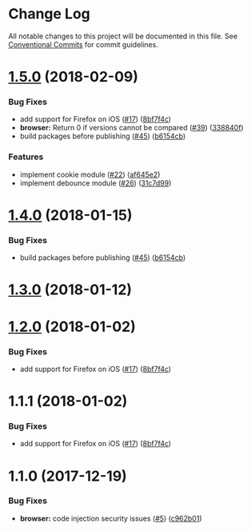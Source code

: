 # Change Log

All notable changes to this project will be documented in this file.
See [Conventional Commits](https://conventionalcommits.org) for commit guidelines.

<a name="1.5.0"></a>
# [1.5.0](https://github.com/WeTransfer/concorde.js/compare/@wetransfer/concorde-browser@1.1.0...@wetransfer/concorde-browser@1.5.0) (2018-02-09)


### Bug Fixes

* add support for Firefox on iOS ([#17](https://github.com/WeTransfer/concorde.js/issues/17)) ([8bf7f4c](https://github.com/WeTransfer/concorde.js/commit/8bf7f4c))
* **browser:** Return 0 if versions cannot be compared ([#39](https://github.com/WeTransfer/concorde.js/issues/39)) ([338840f](https://github.com/WeTransfer/concorde.js/commit/338840f))
* build packages before publishing ([#45](https://github.com/WeTransfer/concorde.js/issues/45)) ([b6154cb](https://github.com/WeTransfer/concorde.js/commit/b6154cb))


### Features

* implement cookie module ([#22](https://github.com/WeTransfer/concorde.js/issues/22)) ([af645e2](https://github.com/WeTransfer/concorde.js/commit/af645e2))
* implement debounce module ([#26](https://github.com/WeTransfer/concorde.js/issues/26)) ([31c7d99](https://github.com/WeTransfer/concorde.js/commit/31c7d99))




<a name="1.4.0"></a>
# [1.4.0](https://github.com/WeTransfer/concorde.js/compare/@wetransfer/concorde-browser@1.1.0...@wetransfer/concorde-browser@1.4.0) (2018-01-15)


### Bug Fixes

* build packages before publishing ([#45](https://github.com/WeTransfer/concorde.js/issues/45)) ([b6154cb](https://github.com/WeTransfer/concorde.js/commit/b6154cb))


<a name="1.3.0"></a>
# [1.3.0](https://github.com/WeTransfer/concorde.js/compare/@wetransfer/concorde-browser@1.1.0...@wetransfer/concorde-browser@1.3.0) (2018-01-12)


<a name="1.2.0"></a>
# [1.2.0](https://github.com/WeTransfer/concorde.js/compare/@wetransfer/concorde-browser@1.1.0...@wetransfer/concorde-browser@1.2.0) (2018-01-02)


### Bug Fixes

* add support for Firefox on iOS ([#17](https://github.com/WeTransfer/concorde.js/issues/17)) ([8bf7f4c](https://github.com/WeTransfer/concorde.js/commit/8bf7f4c))


<a name="1.1.1"></a>
# 1.1.1 (2018-01-02)

### Bug Fixes

* add support for Firefox on iOS ([#17](https://github.com/WeTransfer/concorde.js/issues/17)) ([8bf7f4c](https://github.com/WeTransfer/concorde.js/commit/8bf7f4c))

<a name="1.1.0"></a>
# 1.1.0 (2017-12-19)

### Bug Fixes

* **browser:** code injection security issues ([#5](https://github.com/WeTransfer/concorde.js/issues/5)) ([c962b01](https://github.com/WeTransfer/concorde.js/commit/c962b01))
